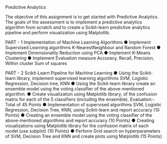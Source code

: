 Predictive Analytics




The objective of this assignment is to get started with Predictive Analytics. The goals of the
assessment is to implement a predictive analytics algorithm from scratch and to create a
Scikit-learn predictive analytics pipeline and perform visualization using Matplotlib.




PART - 1
Implementation of Machine Learning Algorithms
● Implement Supervised Learning algorithms K-NearestNeighbour and Random Forest
● Implement Dimensionality Reduction using PCA
● Implement K-Means Clustering
● Implement Evaluation measure Accuracy, Recall, Precision, Within cluster Sum of
squares

PART - 2
Scikit-Learn Pipeline for Machine Learning
● Using the Scikit-learn library, implement supervised learning algorithms SVM, Logistic
Regression, Decision tree, KNN
● Using the Scikit-learn library create an ensemble model using the voting classifier of the
above-mentioned algorithm.
● Create visualization using Matplotlib library, of the confusion matrix for each of the 5
classifiers (including the ensemble).
Evaluation:- Total of 45 Points
● Implementation of supervised algorithms SVM, Logistic Regression, Decision Tree,
KNN, using Scikit-learn and report accuracy (10 Points)
● Creating an ensemble model using the voting classifier of the above-mentioned
algorithms and report accuracy (10 Points)
● Creating visualizations using Matplotlib library for the confusion matrix of each model
(use subplot) (10 Points)
● Perform Grid search on hyperparameters of SVM, Decision Tree and KNN and create
plots using Matplotlib (15 Points)

